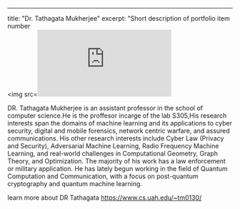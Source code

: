 ---
title: "Dr. Tathagata Mukherjee"
excerpt: "Short description of portfolio item number <br/><img src=![dr T.MD](https://github.com/kinyalinn/kinyalinn.github.io/files/8432751/dr.T.MD)



DR. Tathagata Mukherjee is an assistant professor in the school of computer science.He is the proffesor incarge of the lab S305,His research interests span the domains of machine learning and its applications to cyber security, digital and mobile forensics, network centric warfare, and assured communications.
His other research interests include Cyber Law (Privacy and Security), Adversarial Machine Learning, Radio Frequency Machine Learning, and real-world challenges in Computational Geometry, Graph Theory, and Optimization.
The majority of his work has a law enforcement or military application.
He has lately begun working in the field of Quantum Computation and Communication, with a focus on post-quantum cryptography and quantum machine learning. 

learn more about DR Tathagata https://www.cs.uah.edu/~tm0130/



     
       
       
     


   
    

  

